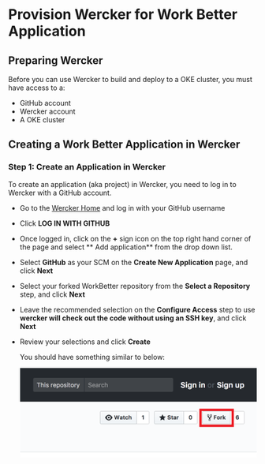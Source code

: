 # Provision Wercker for Work Better Application

## Preparing Wercker

Before you can use Wercker to build and deploy to a OKE cluster, you must have access to a:

- GitHub account
- Wercker account
- A OKE cluster


## Creating a Work Better Application in Wercker

### **Step 1**: Create an Application in Wercker

To create an application (aka project) in Wercker, you need to log in to Wercker with a GitHub account.

- Go to the [Wercker Home](http://www.wercker.com) and log in with your GitHub username

- Click **LOG IN WITH GITHUB**

- Once logged in, click on the **+** sign icon on the top right hand corner of the page and select ** Add application** from the drop down list.

- Select **GitHub** as your SCM on the **Create New Application** page, and click **Next**

- Select your forked WorkBetter repository from the **Select a Repository** step, and click **Next**

- Leave the recommended selection on the **Configure Access** step to use **wercker will check out the code without using an SSH key**, and click **Next**

- Review your selections and click **Create**

  You should have something similar to below:
  
  ![](images/50.png)


